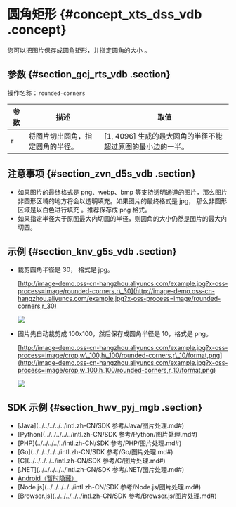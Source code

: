 # 圆角矩形 {#concept_xts_dss_vdb .concept}

您可以把图片保存成圆角矩形，并指定圆角的大小 。

## 参数 {#section_gcj_rts_vdb .section}

操作名称：`rounded-corners`

|参数|描述|取值|
|--|--|--|
|r|将图片切出圆角，指定圆角的半径。|\[1, 4096\] 生成的最大圆角的半径不能超过原图的最小边的一半。|

## 注意事项 {#section_zvn_d5s_vdb .section}

-   如果图片的最终格式是 png、webp、bmp 等支持透明通道的图片，那么图片非圆形区域的地方将会以透明填充。如果图片的最终格式是 jpg， 那么非圆形区域是以白色进行填充 。推荐保存成 png 格式。
-   如果指定半径大于原图最大内切圆的半径，则圆角的大小仍然是图片的最大内切圆。

## 示例 {#section_knv_g5s_vdb .section}

-   裁剪圆角半径是 30， 格式是 jpg。

    [http://image-demo.oss-cn-hangzhou.aliyuncs.com/example.jpg?x-oss-process=image/rounded-corners,r\_30](http://image-demo.oss-cn-hangzhou.aliyuncs.com/example.jpg?x-oss-process=image/rounded-corners,r_30)

    ![](http://static-aliyun-doc.oss-cn-hangzhou.aliyuncs.com/assets/img/4774/15482078232502_zh-CN.jpg)

-   图片先自动裁剪成 100x100，然后保存成圆角半径是 10，格式是 png。

    [http://image-demo.oss-cn-hangzhou.aliyuncs.com/example.jpg?x-oss-process=image/crop,w\_100,h\_100/rounded-corners,r\_10/format,png](http://image-demo.oss-cn-hangzhou.aliyuncs.com/example.jpg?x-oss-process=image/crop,w_100,h_100/rounded-corners,r_10/format,png)

    ![](http://static-aliyun-doc.oss-cn-hangzhou.aliyuncs.com/assets/img/4774/15482078232503_zh-CN.png)


## SDK 示例 {#section_hwv_pyj_mgb .section}

-   [Java](../../../../../intl.zh-CN/SDK 参考/Java/图片处理.md#)
-   [Python](../../../../../intl.zh-CN/SDK 参考/Python/图片处理.md#)
-   [PHP](../../../../../intl.zh-CN/SDK 参考/PHP/图片处理.md#)
-   [Go](../../../../../intl.zh-CN/SDK 参考/Go/图片处理.md#)
-   [C](../../../../../intl.zh-CN/SDK 参考/C/图片处理.md#)
-   [.NET](../../../../../intl.zh-CN/SDK 参考/.NET/图片处理.md#)
-   [Android（暂时隐藏）](../../../../../intl.zh-CN/.md#)
-   [Node.js](../../../../../intl.zh-CN/SDK 参考/Node.js/图片处理.md#)
-   [Browser.js](../../../../../intl.zh-CN/SDK 参考/Browser.js/图片处理.md#)

